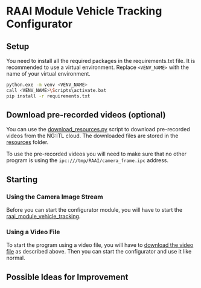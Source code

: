 # RAAI Module Vehicle Tracking Configurator

## Setup

You need to install all the required packages in the requirements.txt file. It is recommended to use a virtual environment. Replace `<VENV_NAME>` with the name of your virtual environment.

```bash
python.exe -m venv <VENV_NAME>
call <VENV_NAME>\Scripts\activate.bat
pip install -r requirements.txt
```

## Download pre-recorded videos (optional)

You can use the [download_resources.py](resources/download_resources.py) script to download pre-recorded videos from the NG:ITL cloud. The downloaded files are stored in the [resources](resources) folder.

To use the pre-recorded videos you will need to make sure that no other program is using the `ipc:///tmp/RAAI/camera_frame.ipc` address.

## Starting

### Using the Camera Image Stream

Before you can start the configurator module, you will have to start the [raai_module_vehicle_tracking](https://github.com/vw-wob-it-edu-ngitl/raai_module_vehicle_tracking_configurator).

### Using a Video File

To start the program using a video file, you will have to [download the video file](#download-pre-recorded-videos-optional) as described above. Then you can start the configurator and use it like normal.

## Possible Ideas for Improvement
